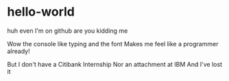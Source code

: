 # hello-world
huh even I'm on github are you kidding me

Wow the console like typing and the font
Makes me feel like a programmer already!

But I don't have a Citibank Internship
Nor an attachment at IBM
And I've lost it
